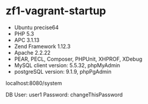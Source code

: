 zf1-vagrant-startup
===================
- Ubuntu precise64
- PHP 5.3
- APC 3.1.13
- Zend Framework 1.12.3
- Apache 2.2.22
- PEAR, PECL, Composer, PHPUnit, XHPROF, XDebug
- MySQL client version: 5.5.32, phpMyAdmin
- postgreSQL version: 9.1.9, phpPgAdmin

localhost:8080/system

DB User: user1
Password: changeThisPassword





